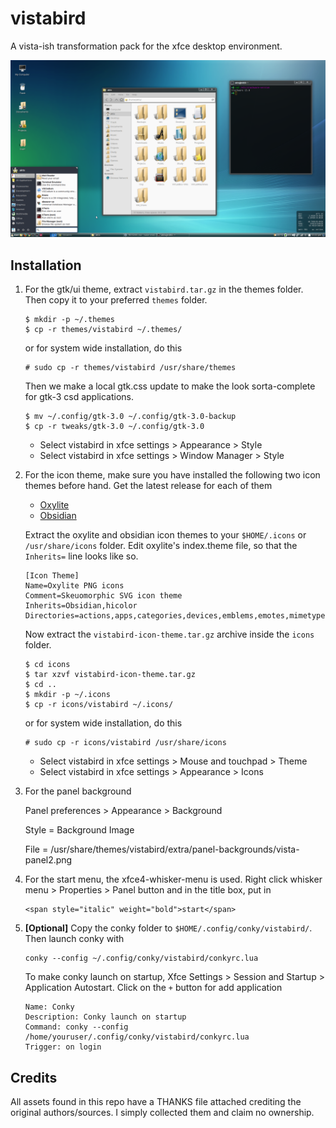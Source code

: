 # vistabird

A vista-ish transformation pack for the xfce desktop environment.

![theme preview](./images/vistabird1.png)

## Installation


1. For the gtk/ui theme, extract `vistabird.tar.gz` in the themes folder. Then copy it to your preferred `themes` folder.

    ```
    $ mkdir -p ~/.themes
    $ cp -r themes/vistabird ~/.themes/
    ```

    or for system wide installation, do this

    ```
    # sudo cp -r themes/vistabird /usr/share/themes
    ```

    Then we make a local gtk.css update to make the look sorta-complete for gtk-3 csd applications.

    ```
    $ mv ~/.config/gtk-3.0 ~/.config/gtk-3.0-backup
    $ cp -r tweaks/gtk-3.0 ~/.config/gtk-3.0
    ```

    - Select vistabird in xfce settings > Appearance > Style
    - Select vistabird in xfce settings > Window Manager > Style

2. For the icon theme, make sure you have installed the following two icon themes before hand. Get the latest release for each of them
    - [Oxylite](https://github.com/mx-2/oxylite-icon-theme/releases)
    - [Obsidian](https://github.com/madmaxms/iconpack-obsidian/releases)

    Extract the oxylite and obsidian icon themes to your `$HOME/.icons` or `/usr/share/icons` folder. Edit oxylite's index.theme file, so that the `Inherits=` line looks like so.

    ```
    [Icon Theme]
    Name=Oxylite PNG icons
    Comment=Skeuomorphic SVG icon theme
    Inherits=Obsidian,hicolor
    Directories=actions,apps,categories,devices,emblems,emotes,mimetypes,places,status,ui
    ```

    Now extract the `vistabird-icon-theme.tar.gz` archive inside the `icons` folder.

    ```
    $ cd icons
    $ tar xzvf vistabird-icon-theme.tar.gz
    $ cd ..
    $ mkdir -p ~/.icons
    $ cp -r icons/vistabird ~/.icons/
    ```

    or for system wide installation, do this

    ```
    # sudo cp -r icons/vistabird /usr/share/icons
    ```

    - Select vistabird in xfce settings > Mouse and touchpad > Theme
    - Select vistabird in xfce settings > Appearance > Icons

3. For the panel background 
    
    Panel preferences > Appearance > Background
        
    Style = Background Image
    
    File = /usr/share/themes/vistabird/extra/panel-backgrounds/vista-panel2.png

4. For the start menu, the xfce4-whisker-menu is used. Right click whisker menu > Properties > Panel button and in the title box, put in 
    ```
    <span style="italic" weight="bold">start</span>
    ```
5. **[Optional]** Copy the conky folder to `$HOME/.config/conky/vistabird/`. Then launch conky with 
    ```
    conky --config ~/.config/conky/vistabird/conkyrc.lua
    ```
    To make conky launch on startup, Xfce Settings > Session and Startup > Application Autostart. Click on the `+` button for add application

    ```
    Name: Conky
    Description: Conky launch on startup
    Command: conky --config /home/youruser/.config/conky/vistabird/conkyrc.lua
    Trigger: on login
    ```

## Credits

All assets found in this repo have a THANKS file attached crediting the original authors/sources. I simply collected them and claim no ownership.